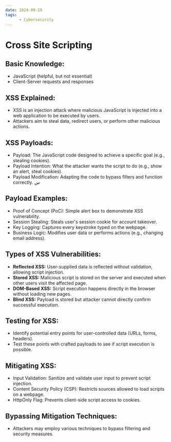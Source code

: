 ```yaml
---
date: 2024-09-19
tags: 
      - Cybersecurity
---
```

# Cross Site Scripting
## **Basic Knowledge:**

* JavaScript (helpful, but not essential)  
* Client-Server requests and responses

## **XSS Explained:**

* XSS is an injection attack where malicious JavaScript is injected into a web application to be executed by users.  
* Attackers aim to steal data, redirect users, or perform other malicious actions.

## **XSS Payloads:**

* Payload: The JavaScript code designed to achieve a specific goal (e.g., stealing cookies).  
* Payload Intention: What the attacker wants the script to do (e.g., show an alert, steal cookies).  
* Payload Modification: Adapting the code to bypass filters and function correctly.
س
## **Payload Examples:**

* Proof of Concept (PoC): Simple alert box to demonstrate XSS vulnerability.  
* Session Stealing: Steals user's session cookie for account takeover.  
* Key Logging: Captures every keystroke typed on the webpage.  
* Business Logic: Modifies user data or performs actions (e.g., changing email address).

## **Types of XSS Vulnerabilities:**

* **Reflected XSS:** User-supplied data is reflected without validation, allowing script injection.  
* **Stored XSS:** Malicious script is stored on the server and executed when other users visit the affected page.  
* **DOM-Based XSS:** Script execution happens directly in the browser without loading new pages.  
* **Blind XSS:** Payload is stored but attacker cannot directly confirm successful execution.

## **Testing for XSS:**

* Identify potential entry points for user-controlled data (URLs, forms, headers).  
* Test these points with crafted payloads to see if script execution is possible.

## **Mitigating XSS:**

* Input Validation: Sanitize and validate user input to prevent script injection.  
* Content Security Policy (CSP): Restricts sources allowed to load scripts on a webpage.  
* HttpOnly Flag: Prevents client-side script access to cookies.

## **Bypassing Mitigation Techniques:**

* Attackers may employ various techniques to bypass filtering and security measures.

